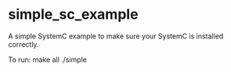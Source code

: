 # simple_sc_example

A simple SystemC example to make sure your SystemC is installed correctly.

To run:
make all
./simple
